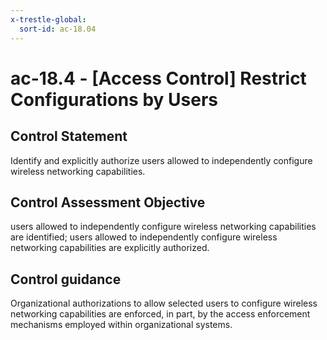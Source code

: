```yaml
---
x-trestle-global:
  sort-id: ac-18.04
---
```


# ac-18.4 - \[Access Control\] Restrict Configurations by Users

## Control Statement

Identify and explicitly authorize users allowed to independently configure wireless networking capabilities.

## Control Assessment Objective

users allowed to independently configure wireless networking capabilities are identified;
users allowed to independently configure wireless networking capabilities are explicitly authorized.

## Control guidance

Organizational authorizations to allow selected users to configure wireless networking capabilities are enforced, in part, by the access enforcement mechanisms employed within organizational systems.
